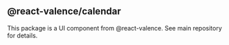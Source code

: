 ## @react-valence/calendar 

This package is a UI component from @react-valence. See main repository for details.
